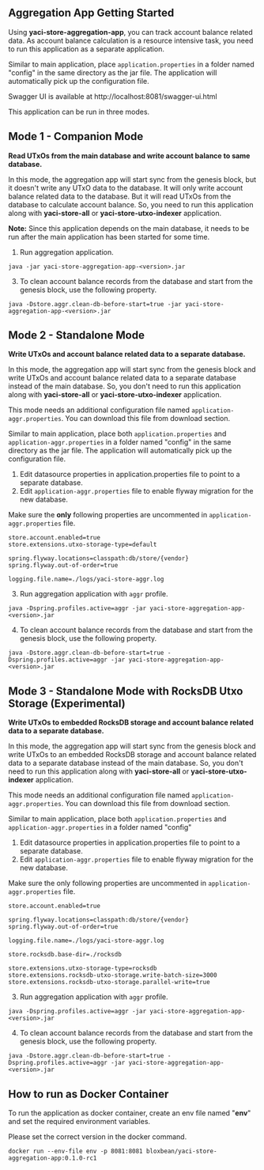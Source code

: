 ## Aggregation App Getting Started

Using **yaci-store-aggregation-app**, you can track account balance related data. As account balance calculation is a resource intensive task, 
you need to run this application as a separate application.

Similar to main application, place  ``application.properties`` in a folder named "config"
in the same directory as the jar file. The application will automatically pick up the configuration file.

Swagger UI is available at http://localhost:8081/swagger-ui.html

This application can be run in three modes.

## Mode 1 - Companion Mode 

**Read UTxOs from the main database and write account balance to same database.**

In this mode, the aggregation app will start sync from the genesis block, but it doesn't write any UTxO data to the database.
It will only write account balance related data to the database. But it will read UTxOs from the database to calculate account balance.
So, you need to run this application along with **yaci-store-all** or **yaci-store-utxo-indexer** application.

**Note:** Since this application depends on the main database, it needs to be run after the main application has been started for some time.

1. Run aggregation application.

```
java -jar yaci-store-aggregation-app-<version>.jar
```

3. To clean account balance records from the database and start from the genesis block, use the following property.

```
java -Dstore.aggr.clean-db-before-start=true -jar yaci-store-aggregation-app-<version>.jar
```

## Mode 2 - Standalone Mode 

**Write UTxOs and account balance related data to a separate database.**

In this mode, the aggregation app will start sync from the genesis block and write UTxOs and account balance related data 
to a separate database instead of the main database. So, you don't need to run this application along with **yaci-store-all** or **yaci-store-utxo-indexer** application.

This mode needs an additional configuration file named ``application-aggr.properties``. You can download this
file from download section.

Similar to main application, place both  ``application.properties`` and ``application-aggr.properties`` in a folder named "config"
in the same directory as the jar file. The application will automatically pick up the configuration file.

1. Edit datasource properties in application.properties file to point to a separate database.
2. Edit ``application-aggr.properties`` file to enable flyway migration for the new database.

Make sure the **only** following properties are uncommented in ``application-aggr.properties`` file.

```
store.account.enabled=true
store.extensions.utxo-storage-type=default

spring.flyway.locations=classpath:db/store/{vendor}
spring.flyway.out-of-order=true

logging.file.name=./logs/yaci-store-aggr.log
```

3. Run aggregation application with ``aggr`` profile.

```
java -Dspring.profiles.active=aggr -jar yaci-store-aggregation-app-<version>.jar
```

4. To clean account balance records from the database and start from the genesis block, use the following property.

```
java -Dstore.aggr.clean-db-before-start=true -Dspring.profiles.active=aggr -jar yaci-store-aggregation-app-<version>.jar
```

## Mode 3 - Standalone Mode with RocksDB Utxo Storage (Experimental)

**Write UTxOs to embedded RocksDB storage and account balance related data to a separate database.**

In this mode, the aggregation app will start sync from the genesis block and write UTxOs to an embedded RocksDB storage
and account balance related data to a separate database instead of the main database. So, you don't need to run this application along with **yaci-store-all** or **yaci-store-utxo-indexer** application.

This mode needs an additional configuration file named ``application-aggr.properties``. You can download this
file from download section.

Similar to main application, place both  ``application.properties`` and ``application-aggr.properties`` in a folder named "config"

1. Edit datasource properties in application.properties file to point to a separate database.
2. Edit ``application-aggr.properties`` file to enable flyway migration for the new database.

Make sure the only following properties are uncommented in ``application-aggr.properties`` file.

```
store.account.enabled=true

spring.flyway.locations=classpath:db/store/{vendor}
spring.flyway.out-of-order=true

logging.file.name=./logs/yaci-store-aggr.log

store.rocksdb.base-dir=./rocksdb

store.extensions.utxo-storage-type=rocksdb
store.extensions.rocksdb-utxo-storage.write-batch-size=3000
store.extensions.rocksdb-utxo-storage.parallel-write=true
```

3. Run aggregation application with ``aggr`` profile.

```
java -Dspring.profiles.active=aggr -jar yaci-store-aggregation-app-<version>.jar
```

4. To clean account balance records from the database and start from the genesis block, use the following property.

```
java -Dstore.aggr.clean-db-before-start=true -Dspring.profiles.active=aggr -jar yaci-store-aggregation-app-<version>.jar
```

## How to run as Docker Container

To run the application as docker container, create an env file named "**env**" and set the required environment variables.

Please set the correct version in the docker command.

```
docker run --env-file env -p 8081:8081 bloxbean/yaci-store-aggregation-app:0.1.0-rc1
```
